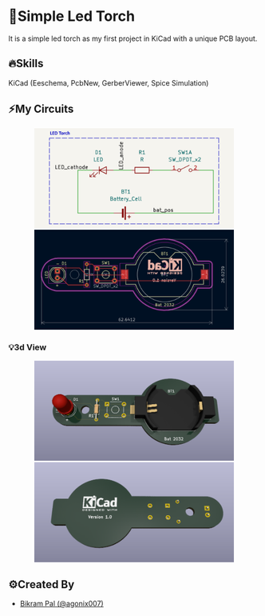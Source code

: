 # 📌Simple Led Torch
It is a simple led torch as my first project in KiCad with a unique PCB layout.

## 🔥Skills
KiCad (Eeschema, PcbNew, GerberViewer, Spice Simulation)


## ⚡My Circuits

<p align="center">
  <img src="./my-circuits/schematic.png" width="400"/>
  <img src="./my-circuits/pcbLayout.png" width="400"/>
</p>

### 💡3d View

<p align="center">
  <img src="./my-circuits/3dFront.png" width="400"/>
  <img src="./my-circuits/3dBack.png" width="400"/>
</p>

## ⚙️Created By

- [Bikram Pal (@agonix007)](https://www.github.com/agonix007)